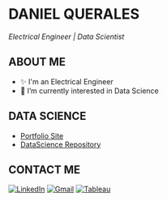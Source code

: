 # DANIEL QUERALES
<i>Electrical Engineer | Data Scientist</i>

## ABOUT ME
- ✨ I'm an Electrical Engineer
- 👀 I’m currently interested in Data Science

## DATA SCIENCE
  * [Portfolio Site](https://dquerales.github.io/DanielPortfolio/)
  * [DataScience Repository](https://github.com/dquerales/DataScience)

## CONTACT ME 
[![LinkedIn][linkedin-shield]][linkedin-url]
[![Gmail][gmail-shield]][gmail-url]
[![Tableau][Tableau-shield]][Tableau-url]







[gmail-shield]: https://img.shields.io/badge/Gmail-D14836?style=for-the-badge&logo=gmail&logoColor=white
[gmail-url]: mailto:d.querales@gmail.com
[linkedin-shield]: https://img.shields.io/badge/-LinkedIn-black.svg?style=for-the-badge&logo=linkedin&colorB=555
[linkedin-url]: https://www.linkedin.com/in/danielquerales/
[Tableau-shield]: https://img.shields.io/badge/Tableau-E97627?style=for-the-badge&logo=Tableau&logoColor=white
[Tableau-url]: https://public.tableau.com/app/profile/daniel.querales
